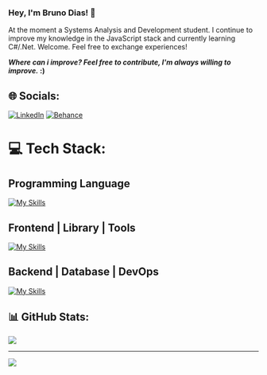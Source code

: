 ### Hey, I'm Bruno Dias! 👋 
At the moment a Systems Analysis and Development student. I continue to improve my knowledge in the JavaScript stack and currently learning C#/.Net. Welcome. Feel free to exchange experiences!

**_Where can i improve? Feel free to contribute, I'm always willing to improve._ :)**

## 🌐 Socials:
[![LinkedIn](https://img.shields.io/badge/LinkedIn-%230077B5.svg?logo=linkedin&logoColor=white)](https://www.linkedin.com/in/bruno-dias-b71609275/) [![Behance](https://img.shields.io/badge/Behance-1769ff?logo=behance&logoColor=white)](https://behance.net/eobrunodias)

# 💻 Tech Stack:

## Programming Language
[![My Skills](https://skillicons.dev/icons?i=js,ts,cs)](https://skillicons.dev)


## Frontend | Library | Tools
[![My Skills](https://skillicons.dev/icons?i=html,css,react,next,,sass,styledcomponents,tailwind,,figma,ps)](https://skillicons.dev)

## Backend | Database | DevOps
[![My Skills](https://skillicons.dev/icons?i=nodejs,expressjs,nestjs,prisma,,postgres,mysql,mongodb,,docker,git)](https://skillicons.dev)

## 📊 GitHub Stats:

![](https://github-readme-streak-stats.herokuapp.com/?user=eobrunodias&theme=dracula&hide_border=false)<br/>

---
[![](https://visitcount.itsvg.in/api?id=eobrunodias&icon=2&color=12)](https://visitcount.itsvg.in)
